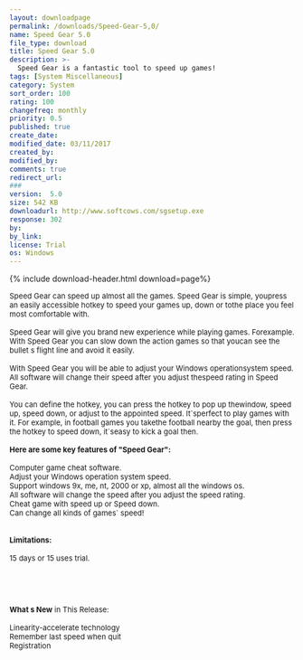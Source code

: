 ```yaml
---
layout: downloadpage
permalink: /downloads/Speed-Gear-5,0/
name: Speed Gear 5.0
file_type: download
title: Speed Gear 5.0
description: >-
  Speed Gear is a fantastic tool to speed up games!
tags: [System Miscellaneous]
category: System
sort_order: 100
rating: 100
changefreq: monthly
priority: 0.5
published: true
create_date: 
modified_date: 03/11/2017
created_by: 
modified_by: 
comments: true
redirect_url: 
### 
version:  5.0
size: 542 KB
downloadurl: http://www.softcows.com/sgsetup.exe
response: 302
by: 
by_link: 
license: Trial 
os: Windows
---
```


{% include download-header.html download=page%}

<p style="fix-download-text !important">
<p><font size="2"><p>Speed Gear can speed up almost all the games. Speed Gear is simple, youpress an easily accessible hotkey to speed your games up, down or tothe place you feel most comfortable with. <br />
<br />
Speed Gear will give you brand new experience while playing games. Forexample. With Speed Gear you can slow down the action games so that youcan see the bullet s flight line and avoid it easily. <br />
<br />
With Speed Gear you will be able to adjust your Windows operationsystem speed. All software will change their speed after you adjust thespeed rating in Speed Gear. <br />
<br />
You can define the hotkey, you can press the hotkey to pop up thewindow, speed up, speed down, or adjust to the appointed speed. It`sperfect to play games with it. For example, in football games you takethe football nearby the goal, then press the hotkey to speed down, it`seasy to kick a goal then. <br />
<br />
<span><strong>Here are some key features of "Speed Gear":</strong></span><br />
<br />
Computer game cheat software. <br />
Adjust your Windows operation system speed. <br />
Support windows 9x, me, nt, 2000 or xp, almost all the windows os. <br />
All software will change the speed after you adjust the speed rating. <br />
Cheat game with speed up or Speed down. <br />
Can change all kinds of games` speed!<br />
<br />
<br />
<span><strong>Limitations:</strong></span><br />
<br />
15 days or 15 uses trial.</p>
<!-- google_ad_section_end -->
<p>&#160;</p>
<div class="celltext_big"><br />
<br />
<strong>What s New</strong> in This Release:<br />
<br />
Linearity-accelerate technology<br />
Remember last speed when quit<br />
Registration</div></p></p>
